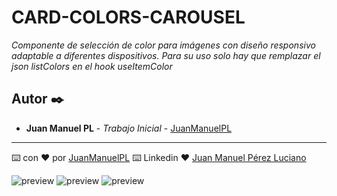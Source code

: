 
# CARD-COLORS-CAROUSEL

_Componente de selección de color para imágenes con diseño responsivo adaptable a diferentes dispositivos.
 Para su uso solo hay que remplazar el json listColors en el hook useItemColor_

## Autor ✒️

* **Juan Manuel PL** - *Trabajo Inicial* - [JuanManuelPL](https://github.com/JuanManuelPL) 

---
⌨️ con ❤️ por [JuanManuelPL](https://github.com/JuanManuelPL) 
⌨️ Linkedin ❤️ [Juan Manuel Pérez Luciano](https://www.linkedin.com/in/juan-manuel-pérez-luciano-068120141/) 

![preview](src/preview1.png)
![preview](src/preview2.png)
![preview](src/preview3.png)